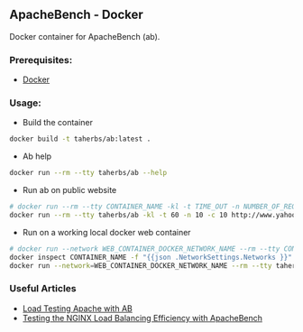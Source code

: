 ## ApacheBench - Docker

Docker container for ApacheBench (ab).

### Prerequisites:
* [Docker](https://docs.docker.com/install/)

### Usage:

* Build the container
```bash
docker build -t taherbs/ab:latest .
```

* Ab help
```bash
docker run --rm --tty taherbs/ab --help
```

* Run ab on public website
```bash
# docker run --rm --tty CONTAINER_NAME -kl -t TIME_OUT -n NUMBER_OF_REQUESTS -c NUMBER_OF_CONCURRENCY WEB_SERVER_URL
docker run --rm --tty taherbs/ab -kl -t 60 -n 10 -c 10 http://www.yahoo.com/
```

* Run on a working local docker web container
```bash
# docker run --network WEB_CONTAINER_DOCKER_NETWORK_NAME --rm --tty CONTAINER_NAME -kl -t TIME_OUT -n NUMBER_OF_REQUESTS -c NUMBER_OF_CONCURRENCY http://CONTAINER_NAME/
docker inspect CONTAINER_NAME -f "{{json .NetworkSettings.Networks }}" # Get the network interface name
docker run --network=WEB_CONTAINER_DOCKER_NETWORK_NAME --rm --tty taherbs/ab -kl -t 60 -n 10 -c 10 http://CONTAINER_NAME/
```

### Useful Articles
* [Load Testing Apache with AB](https://www.devside.net/wamp-server/load-testing-apache-with-ab-apache-bench)
* [Testing the NGINX Load Balancing Efficiency with ApacheBench](https://jelastic.com/blog/testing-nginx-load-balancing-efficiency-apachebench/)
